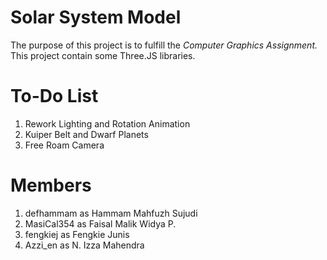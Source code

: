 # Solar System Model

The purpose of this project is to fulfill the *Computer Graphics Assignment.* This project contain some Three.JS libraries.

# To-Do List
1. Rework Lighting and Rotation Animation
2. Kuiper Belt and Dwarf Planets
3. Free Roam Camera

# Members
1. defhammam as Hammam Mahfuzh Sujudi
2. MasiCal354 as Faisal Malik Widya P.
3. fengkiej as Fengkie Junis
4. Azzi_en as N. Izza Mahendra
